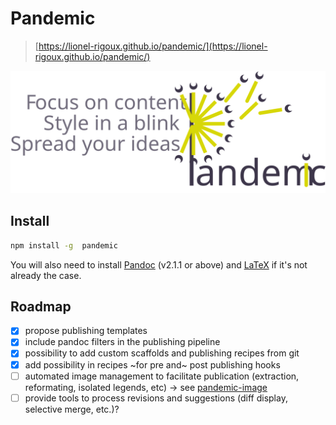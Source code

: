 # Pandemic

> [https://lionel-rigoux.github.io/pandemic/](https://lionel-rigoux.github.io/pandemic/)

![](pandemic.svg)

## Install

```bash
npm install -g  pandemic
```

You will also need to install [Pandoc](https://github.com/jgm/pandoc/releases) (v2.1.1 or above) and [LaTeX](https://www.latex-project.org/get/) if it's not already the case.

## Roadmap

- [x] propose publishing templates
- [x] include pandoc filters in the publishing pipeline
- [x] possibility to add custom scaffolds and publishing recipes from git
- [x] add possibility in recipes ~for pre and~ post publishing hooks
- [ ] automated image management to facilitate publication (extraction, reformating, isolated legends, etc) -> see [pandemic-image](https://github.com/lionel-rigoux/pandemic-image)
- [ ] provide tools to process revisions and suggestions (diff display, selective merge, etc.)?
